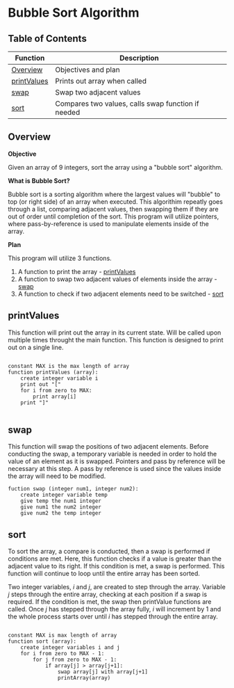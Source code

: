 # Bubble Sort Algorithm

## Table of Contents

| Function | Description |
|----------|-------------|
| [Overview](#overview)| Objectives and plan |
| [printValues](#printValues) | Prints out array when called |
| [swap](#swap) | Swap two adjacent values |
| [sort](#sort) | Compares two values, calls swap function if needed  |

## Overview

**Objective**

Given an array of 9 integers, sort the array using a "bubble sort" algorithm.

**What is Bubble Sort?**

Bubble sort is a sorting algorithm where the largest values will "bubble" to top (or right side) of an array when executed. This algorithim repeatly goes through a list, comparing adjacent values, then swapping them if they are out of order until completion of the sort. This program will utilize pointers, where pass-by-reference is used to manipulate elements inside of the array.

**Plan**

This program will utilize 3 functions.

1. A function to print the array - [printValues](#printValues)
2. A function to swap two adjacent values of elements inside the array - [swap](#swap) 
3. A function to check if two adjacent elements need to be switched - [sort](#sort) 

## printValues

This function will print out the array in its current state. Will be called upon multiple times throught the main function. This function is designed to print out on a single line.
```

constant MAX is the max length of array
function printValues (array):
	create integer variable i
	print out "[" 
	for i from zero to MAX:
		print array[i]
	print "]"
	    
```

## swap

This function will swap the positions of two adjacent elements. Before conducting the swap, a temporary variable is needed in order to hold the value of an element as it is swapped. Pointers and pass by reference will be necessary at this step. A pass by reference is used since the values inside the array will need to be modified. 

```
fuction swap (integer num1, integer num2):
	create integer variable temp
	give temp the num1 integer
	give num1 the num2 integer
	give num2 the temp integer
```

## sort

To sort the array, a compare is conducted, then a swap is performed if conditions are met. Here, this function checks if a value is greater than the adjacent value to its right. If this condition is met, a swap is performed. This function will continue to loop until the entire array has been sorted.

Two integer variables, *i* and *j*, are created to step through the array. Variable *j* steps through the entire array, checking at each position if a swap is required. If the condition is met, the swap then printValue functions are called. Once *j* has stepped through the array fully, *i* will increment by 1 and the whole process starts over until *i* has stepped through the entire array. 

```

constant MAX is max length of array
function sort (array):
    create integer variables i and j
    for i from zero to MAX - 1:
        for j from zero to MAX - 1:
            if array[j] > array[j+1]:
                swap array[j] with array[j+1]
                printArray(array)

```



